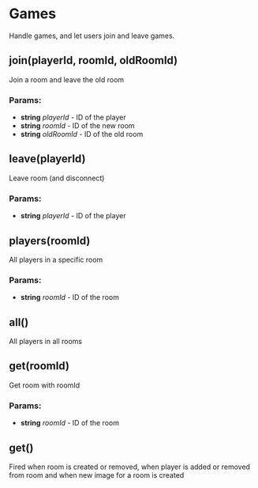 

<!-- Start src/server/games.js -->

# Games

Handle games, and let users join and leave games.

## join(playerId, roomId, oldRoomId)

Join a room and leave the old room

### Params:

* **string** *playerId* - ID of the player
* **string** *roomId* - ID of the new room
* **string** *oldRoomId* - ID of the old room

## leave(playerId)

Leave room (and disconnect)

### Params:

* **string** *playerId* - ID of the player

## players(roomId)

All players in a specific room

### Params:

* **string** *roomId* - ID of the room

## all()

All players in all rooms

## get(roomId)

Get room with roomId

### Params:

* **string** *roomId* - ID of the room

## get()

Fired when room is created or removed, when player is added or removed
from room and when new image for a room is created

<!-- End src/server/games.js -->


